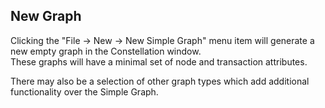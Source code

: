 ## New Graph

Clicking the "File → New → New Simple Graph" menu item will generate a
new empty graph in the Constellation window.  
These graphs will have a minimal set of node and transaction
attributes.  
  
There may also be a selection of other graph types which add additional
functionality over the Simple Graph.
